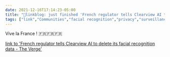 ```yaml
---
date: 2021-12-16T17:14:23-05:00
title: "🔗linkblog: just finished 'French regulator tells Clearview AI to delete its facial recognition data - The Verge'"
tags: ["link","Communities","facial recognition","privacy","surveillance","Clearview"]
---
```

Vive la France ! 🇫🇷🇫🇷🇫🇷
 
[link to 'French regulator tells Clearview AI to delete its facial recognition data - The Verge'](https://www.theverge.com/2021/12/16/22840179/france-cnil-clearview-ai-facial-recognition-privacy-gdpr)
